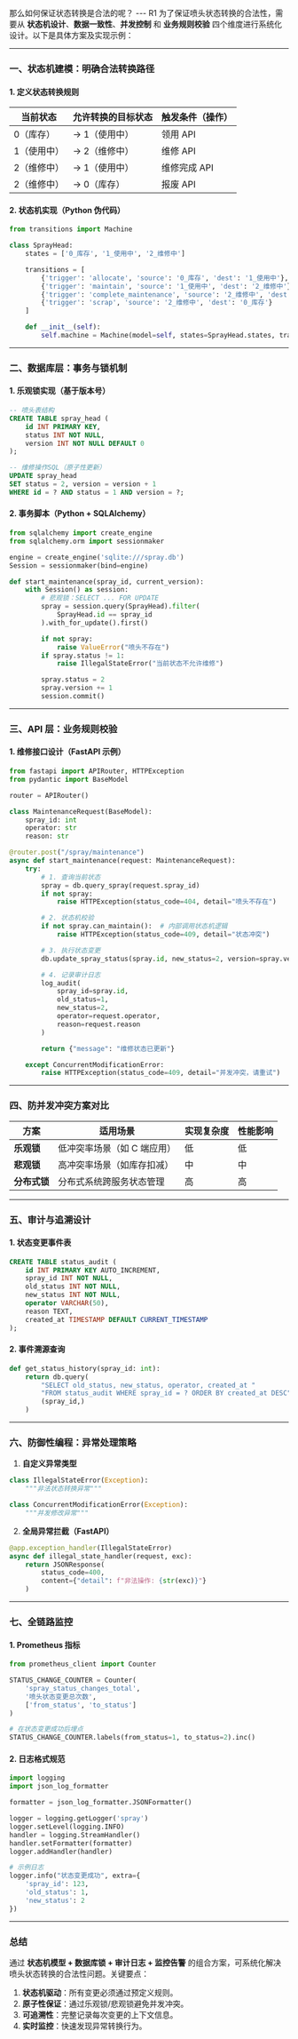 那么如何保证状态转换是合法的呢？
--- R1
为了保证喷头状态转换的合法性，需要从 **状态机设计**、**数据一致性**、**并发控制** 和 **业务规则校验** 四个维度进行系统化设计。以下是具体方案及实现示例：

---

### **一、状态机建模：明确合法转换路径**

#### **1. 定义状态转换规则**

| 当前状态    | 允许转换的目标状态 | 触发条件（操作） |
| ----------- | ------------------ | ---------------- |
| 0（库存）   | → 1（使用中）      | 领用 API         |
| 1（使用中） | → 2（维修中）      | 维修 API         |
| 2（维修中） | → 1（使用中）      | 维修完成 API     |
| 2（维修中） | → 0（库存）        | 报废 API         |

#### **2. 状态机实现（Python 伪代码）**

```python
from transitions import Machine

class SprayHead:
    states = ['0_库存', '1_使用中', '2_维修中']

    transitions = [
        {'trigger': 'allocate', 'source': '0_库存', 'dest': '1_使用中'},
        {'trigger': 'maintain', 'source': '1_使用中', 'dest': '2_维修中'},
        {'trigger': 'complete_maintenance', 'source': '2_维修中', 'dest': '1_使用中'},
        {'trigger': 'scrap', 'source': '2_维修中', 'dest': '0_库存'}
    ]

    def __init__(self):
        self.machine = Machine(model=self, states=SprayHead.states, transitions=SprayHead.transitions, initial='0_库存')
```

---

### **二、数据库层：事务与锁机制**

#### **1. 乐观锁实现（基于版本号）**

```sql
-- 喷头表结构
CREATE TABLE spray_head (
    id INT PRIMARY KEY,
    status INT NOT NULL,
    version INT NOT NULL DEFAULT 0
);

-- 维修操作SQL（原子性更新）
UPDATE spray_head
SET status = 2, version = version + 1
WHERE id = ? AND status = 1 AND version = ?;
```

#### **2. 事务脚本（Python + SQLAlchemy）**

```python
from sqlalchemy import create_engine
from sqlalchemy.orm import sessionmaker

engine = create_engine('sqlite:///spray.db')
Session = sessionmaker(bind=engine)

def start_maintenance(spray_id, current_version):
    with Session() as session:
        # 悲观锁：SELECT ... FOR UPDATE
        spray = session.query(SprayHead).filter(
            SprayHead.id == spray_id
        ).with_for_update().first()

        if not spray:
            raise ValueError("喷头不存在")
        if spray.status != 1:
            raise IllegalStateError("当前状态不允许维修")

        spray.status = 2
        spray.version += 1
        session.commit()
```

---

### **三、API 层：业务规则校验**

#### **1. 维修接口设计（FastAPI 示例）**

```python
from fastapi import APIRouter, HTTPException
from pydantic import BaseModel

router = APIRouter()

class MaintenanceRequest(BaseModel):
    spray_id: int
    operator: str
    reason: str

@router.post("/spray/maintenance")
async def start_maintenance(request: MaintenanceRequest):
    try:
        # 1. 查询当前状态
        spray = db.query_spray(request.spray_id)
        if not spray:
            raise HTTPException(status_code=404, detail="喷头不存在")

        # 2. 状态机校验
        if not spray.can_maintain():  # 内部调用状态机逻辑
            raise HTTPException(status_code=409, detail="状态冲突")

        # 3. 执行状态变更
        db.update_spray_status(spray.id, new_status=2, version=spray.version)

        # 4. 记录审计日志
        log_audit(
            spray_id=spray.id,
            old_status=1,
            new_status=2,
            operator=request.operator,
            reason=request.reason
        )

        return {"message": "维修状态已更新"}

    except ConcurrentModificationError:
        raise HTTPException(status_code=409, detail="并发冲突，请重试")
```

---

### **四、防并发冲突方案对比**

| **方案**     | **适用场景**                | **实现复杂度** | **性能影响** |
| ------------ | --------------------------- | -------------- | ------------ |
| **乐观锁**   | 低冲突率场景（如 C 端应用） | 低             | 低           |
| **悲观锁**   | 高冲突率场景（如库存扣减）  | 中             | 中           |
| **分布式锁** | 分布式系统跨服务状态管理    | 高             | 高           |

---

### **五、审计与追溯设计**

#### **1. 状态变更事件表**

```sql
CREATE TABLE status_audit (
    id INT PRIMARY KEY AUTO_INCREMENT,
    spray_id INT NOT NULL,
    old_status INT NOT NULL,
    new_status INT NOT NULL,
    operator VARCHAR(50),
    reason TEXT,
    created_at TIMESTAMP DEFAULT CURRENT_TIMESTAMP
);
```

#### **2. 事件溯源查询**

```python
def get_status_history(spray_id: int):
    return db.query(
        "SELECT old_status, new_status, operator, created_at "
        "FROM status_audit WHERE spray_id = ? ORDER BY created_at DESC",
        (spray_id,)
    )
```

---

### **六、防御性编程：异常处理策略**

1. **自定义异常类型**

```python
class IllegalStateError(Exception):
    """非法状态转换异常"""

class ConcurrentModificationError(Exception):
    """并发修改异常"""
```

2. **全局异常拦截（FastAPI）**

```python
@app.exception_handler(IllegalStateError)
async def illegal_state_handler(request, exc):
    return JSONResponse(
        status_code=400,
        content={"detail": f"非法操作: {str(exc)}"}
    )
```

---

### **七、全链路监控**

#### **1. Prometheus 指标**

```python
from prometheus_client import Counter

STATUS_CHANGE_COUNTER = Counter(
    'spray_status_changes_total',
    '喷头状态变更总次数',
    ['from_status', 'to_status']
)

# 在状态变更成功后埋点
STATUS_CHANGE_COUNTER.labels(from_status=1, to_status=2).inc()
```

#### **2. 日志格式规范**

```python
import logging
import json_log_formatter

formatter = json_log_formatter.JSONFormatter()

logger = logging.getLogger('spray')
logger.setLevel(logging.INFO)
handler = logging.StreamHandler()
handler.setFormatter(formatter)
logger.addHandler(handler)

# 示例日志
logger.info("状态变更成功", extra={
    'spray_id': 123,
    'old_status': 1,
    'new_status': 2
})
```

---

### **总结**

通过 **状态机模型 + 数据库锁 + 审计日志 + 监控告警** 的组合方案，可系统化解决喷头状态转换的合法性问题。关键要点：

1. **状态机驱动**：所有变更必须通过预定义规则。
2. **原子性保证**：通过乐观锁/悲观锁避免并发冲突。
3. **可追溯性**：完整记录每次变更的上下文信息。
4. **实时监控**：快速发现异常转换行为。
